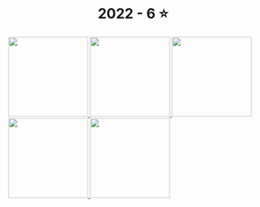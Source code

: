 <!-- AOC TILES BEGIN -->
<h1 align="center">
  2022 - 6 ⭐
</h1>
<a href="2022_calorie_summarizer.py">
  <img src="Media2.png" width="161px">
</a>
<a href="2022_rps_calculator.py">
  <img src="Media2.png" width="161px">
</a>
<a href="2022_rucksack_sorter.py">
  <img src="Media2.png" width="161px">
</a>
<a href="2022_cleaningPlan.py">
  <img src="Media2.png" width="161px">
</a>
<a href="2022_container_rearrangement.py">
  <img src="Media2.png" width="161px">
</a>
<!-- AOC TILES END -->
